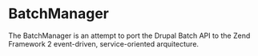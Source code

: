 BatchManager
============

The BatchManager is an attempt to port the Drupal Batch API to the Zend Framework 2 event-driven, service-oriented arquitecture. 
